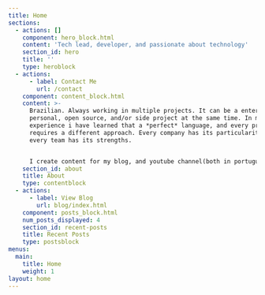 ```yaml
---
title: Home
sections:
  - actions: []
    component: hero_block.html
    content: 'Tech lead, developer, and passionate about technology'
    section_id: hero
    title: ''
    type: heroblock
  - actions:
      - label: Contact Me
        url: /contact
    component: content_block.html
    content: >-
      Brazilian. Always working in multiple projects. It can be a enterprise,
      personal, open source, and/or side project at the same time. In my
      experience i have learned that a *perfect* language, and every project
      requires a different approach. Every company has its particularities and
      every team has its strengths.


      I create content for my blog, and youtube channel(both in portuguese).
    section_id: about
    title: About
    type: contentblock
  - actions:
      - label: View Blog
        url: blog/index.html
    component: posts_block.html
    num_posts_displayed: 4
    section_id: recent-posts
    title: Recent Posts
    type: postsblock
menus:
  main:
    title: Home
    weight: 1
layout: home
---
```



